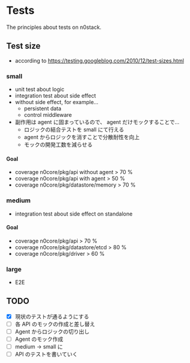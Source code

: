 # Tests

The principles about tests on n0stack.

## Test size

- according to https://testing.googleblog.com/2010/12/test-sizes.html

### small

- unit test about logic
- integration test about side effect
- without side effect, for example...
    - persistent data
    - control middleware
- 副作用は agent に固まっているので、 agent だけモックすることで...
    - ロジックの結合テストを small にて行える
    - agent からロジックを消すことで分散耐性を向上
    - モックの開発工数を減らせる

#### Goal

- coverage n0core/pkg/api without agent > 70 %
- coverage n0core/pkg/api with agent > 50 %
- coverage n0core/pkg/datastore/memory > 70 %

### medium

- integration test about side effect on standalone

#### Goal

- coverage n0core/pkg/api > 70 %
- coverage n0core/pkg/datastore/etcd > 80 %
- coverage n0core/pkg/driver > 60 %

### large

- E2E

## TODO

- [x] 現状のテストが通るようにする
- [ ] 各 API のモックの作成と差し替え
- [ ] Agent からロジックの切り出し
- [ ] Agent のモック作成
- [ ] medium -> small に
- [ ] API のテストを書いていく
